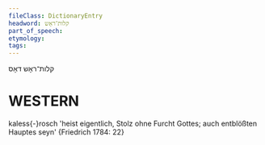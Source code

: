 ```yaml
---
fileClass: DictionaryEntry
headword: קלות־ראָש
part_of_speech: 
etymology: 
tags: 
---
```

קלות־ראָש
דאָס

WESTERN
========

kaless{-}rosch 'heist eigentlich, Stolz ohne Furcht Gottes; auch entblößten Hauptes seyn' {Friedrich 1784: 22}